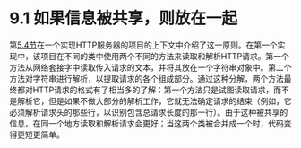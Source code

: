 # 9.1 如果信息被共享，则放在一起

第[5.4节](../di-wu-zhang-xin-xi-yin-cang-ji-xie-lou/5.4-li-zi-http-fu-wu-qi.md)在一个实现HTTP服务器的项目的上下文中介绍了这一原则。在第一个实现中，该项目在不同的类中使用两个不同的方法来读取和解析HTTP请求。第一个方法从网络套接字中读取传入请求的文本，并将其放在一个字符串对象中。第二个方法对字符串进行解析，以提取请求的各个组成部分。通过这种分解，两个方法最终都对HTTP请求的格式有了相当多的了解：第一个方法只是试图读取请求，而不是解析它，但是如果不做大部分的解析工作，它就无法确定请求的结束（例如，它必须解析请求头的那些行，以识别包含总请求长度的那一行）。由于这种被共享的信息，在同一个地方读取和解析请求会更好；当这两个类被合并成一个时，代码变得更短更简单。

